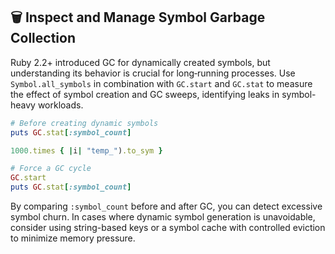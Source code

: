 ## 🗑️ Inspect and Manage Symbol Garbage Collection

Ruby 2.2+ introduced GC for dynamically created symbols, but understanding its behavior is crucial for long‐running processes. Use `Symbol.all_symbols` in combination with `GC.start` and `GC.stat` to measure the effect of symbol creation and GC sweeps, identifying leaks in symbol-heavy workloads.

```ruby
# Before creating dynamic symbols
puts GC.stat[:symbol_count]

1000.times { |i| "temp_").to_sym }

# Force a GC cycle
GC.start
puts GC.stat[:symbol_count]
```

By comparing `:symbol_count` before and after GC, you can detect excessive symbol churn. In cases where dynamic symbol generation is unavoidable, consider using string-based keys or a symbol cache with controlled eviction to minimize memory pressure.